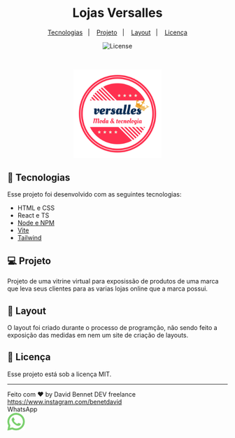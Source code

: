 

<h1 align="center"> Lojas Versalles </h1>

<p align="center">
  <a href="#-tecnologias">Tecnologias</a>&nbsp;&nbsp;&nbsp;|&nbsp;&nbsp;&nbsp;
  <a href="#-projeto">Projeto</a>&nbsp;&nbsp;&nbsp;|&nbsp;&nbsp;&nbsp;
  <a href="#-layout">Layout</a>&nbsp;&nbsp;&nbsp;|&nbsp;&nbsp;&nbsp;
  <a href="#memo-licença">Licença</a>
</p>

<p align="center">
  <img alt="License" src="https://img.shields.io/static/v1?label=license&message=MIT&color=49AA26&labelColor=000000">
</p>

<br>

<p align="center">
  <img alt="Lojas Versalles" src="./assets/logoTransparente.png" width="40%">
</p>

## 🚀 Tecnologias

Esse projeto foi desenvolvido com as seguintes tecnologias:

- HTML e CSS
- React e TS
- [Node e NPM](https://nodejs.org/)
- [Vite](https://vitejs.dev/)
- [Tailwind](https://tailwindcss.com/)

## 💻 Projeto

Projeto de uma vitrine virtual para exposissão de produtos de uma marca que leva seus clientes para as varias lojas online que a marca possui.

## 🔖 Layout

O layout foi criado durante o processo de programção, não sendo feito a exposição das medidas em nem um site de criação de layouts.

## :memo: Licença

Esse projeto está sob a licença MIT.

---

Feito com ♥ by David Bennet DEV freelance 
     https://www.instagram.com/benetdavid <br>
     WhatsApp <br>
     <a 
        href="https://web.whatsapp.com/send?phone=5581973296068" target="_blank"
    >
        <img src="./assets/whatsapp-500.png" alt="número do whasapp" width="8%"/>
    </a>
     


